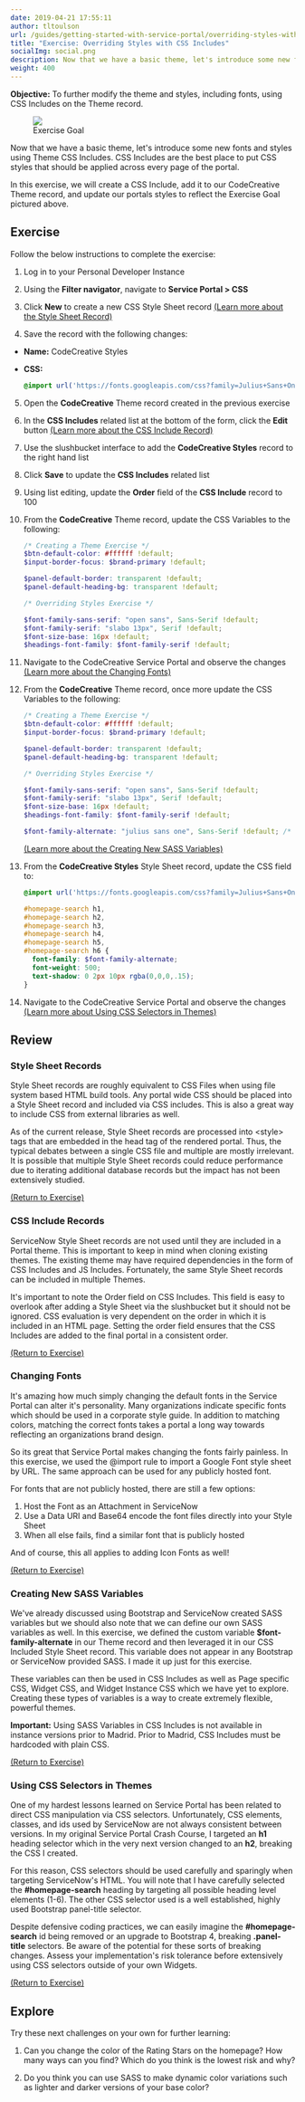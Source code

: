 ```yaml
---
date: 2019-04-21 17:55:11
author: tltoulson
url: /guides/getting-started-with-service-portal/overriding-styles-with-css-includes
title: "Exercise: Overriding Styles with CSS Includes"
socialImg: social.png
description: Now that we have a basic theme, let's introduce some new fonts and styles using Theme CSS Includes.
weight: 400
---
```


**Objective:** To further modify the theme and styles, including fonts, using CSS Includes on the Theme record.

<figure>
  <img src="images/exercise-goal.png" />
  <figcaption>
    Exercise Goal
  </figcaption>
</figure>

Now that we have a basic theme, let's introduce some new fonts and styles using Theme CSS Includes. CSS Includes are the best place to put CSS styles that should be applied across every page of the portal.

In this exercise, we will create a CSS Include, add it to our CodeCreative Theme record, and update our portals styles to reflect the Exercise Goal pictured above.

## Exercise

Follow the below instructions to complete the exercise:

1. Log in to your Personal Developer Instance

2. Using the **Filter navigator**, navigate to **Service Portal > CSS**

3. <span id="backto-style-sheet-records"></span> Click **New** to create a new CSS Style Sheet record [(Learn more about the Style Sheet Record)][1]

4. Save the record with the following changes:

  - **Name:** CodeCreative Styles
  - **CSS:**

    ```css
    @import url('https://fonts.googleapis.com/css?family=Julius+Sans+One|Open+Sans:300|Slabo+13px');
    ```

5. Open the **CodeCreative** Theme record created in the previous exercise

6. <span id="backto-css-include-records"></span> In the **CSS Includes** related list at the bottom of the form, click the **Edit** button [(Learn more about the CSS Include Record)][2]

7. Use the slushbucket interface to add the **CodeCreative Styles** record to the right hand list

8. Click **Save** to update the **CSS Includes** related list

9. Using list editing, update the **Order** field of the **CSS Include** record to 100

10. From the **CodeCreative** Theme record, update the CSS Variables to the following:

    ```scss
    /* Creating a Theme Exercise */
    $btn-default-color: #ffffff !default;
    $input-border-focus: $brand-primary !default;

    $panel-default-border: transparent !default;
    $panel-default-heading-bg: transparent !default;

    /* Overriding Styles Exercise */

    $font-family-sans-serif: "open sans", Sans-Serif !default;
    $font-family-serif: "slabo 13px", Serif !default;
    $font-size-base: 16px !default;
    $headings-font-family: $font-family-serif !default;
    ```

11. <span id="backto-changing-fonts"></span> Navigate to the CodeCreative Service Portal and observe the changes [(Learn more about the Changing Fonts)][3]

12. From the **CodeCreative** Theme record, once more update the CSS Variables to the following:

    ```scss
    /* Creating a Theme Exercise */
    $btn-default-color: #ffffff !default;
    $input-border-focus: $brand-primary !default;

    $panel-default-border: transparent !default;
    $panel-default-heading-bg: transparent !default;

    /* Overriding Styles Exercise */

    $font-family-sans-serif: "open sans", Sans-Serif !default;
    $font-family-serif: "slabo 13px", Serif !default;
    $font-size-base: 16px !default;
    $headings-font-family: $font-family-serif !default;

    $font-family-alternate: "julius sans one", Sans-Serif !default; /* Custom Variable */
    ```

    <span id="backto-creating-new-sass-variables"></span> [(Learn more about the Creating New SASS Variables)][4]

13. From the **CodeCreative Styles** Style Sheet record, update the CSS field to:

    ```SCSS
    @import url('https://fonts.googleapis.com/css?family=Julius+Sans+One|Open+Sans:300|Slabo+13px');

    #homepage-search h1,
    #homepage-search h2,
    #homepage-search h3,
    #homepage-search h4,
    #homepage-search h5,
    #homepage-search h6 {
      font-family: $font-family-alternate;
      font-weight: 500;
      text-shadow: 0 2px 10px rgba(0,0,0,.15);
    }
    ```

14. <span id="backto-using-css-selectors-in-themes"></span>  Navigate to the CodeCreative Service Portal and observe the changes [(Learn more about Using CSS Selectors in Themes)][5]

## Review

### Style Sheet Records

Style Sheet records are roughly equivalent to CSS Files when using file system based HTML build tools. Any portal wide CSS should be placed into a Style Sheet record and included via CSS includes. This is also a great way to include CSS from external libraries as well.

As of the current release, Style Sheet records are processed into \<style\> tags that are embedded in the head tag of the rendered portal. Thus, the typical debates between a single CSS file and multiple are mostly irrelevant. It is possible that multiple Style Sheet records could reduce performance due to iterating additional database records but the impact has not been extensively studied.

[(Return to Exercise)][6]

### CSS Include Records

ServiceNow Style Sheet records are not used until they are included in a Portal theme. This is important to keep in mind when cloning existing themes. The existing theme may have required dependencies in the form of CSS Includes and JS Includes. Fortunately, the same Style Sheet records can be included in multiple Themes.

It's important to note the Order field on CSS Includes. This field is easy to overlook after adding a Style Sheet via the slushbucket but it should not be ignored. CSS evaluation is very dependent on the order in which it is included in an HTML page. Setting the order field ensures that the CSS Includes are added to the final portal in a consistent order.

[(Return to Exercise)][7]

### Changing Fonts

It's amazing how much simply changing the default fonts in the Service Portal can alter it's personality. Many organizations indicate specific fonts which should be used in a corporate style guide. In addition to matching colors, matching the correct fonts takes a portal a long way towards reflecting an organizations brand design.

So its great that Service Portal makes changing the fonts fairly painless. In this exercise, we used the @import rule to import a Google Font style sheet by URL. The same approach can be used for any publicly hosted font.

For fonts that are not publicly hosted, there are still a few options:

1. Host the Font as an Attachment in ServiceNow
2. Use a Data URI and Base64 encode the font files directly into your Style Sheet
3. When all else fails, find a similar font that is publicly hosted

And of course, this all applies to adding Icon Fonts as well!

[(Return to Exercise)][8]

### Creating New SASS Variables

We've already discussed using Bootstrap and ServiceNow created SASS variables but we should also note that we can define our own SASS variables as well. In this exercise, we defined the custom variable **$font-family-alternate** in our Theme record and then leveraged it in our CSS Included Style Sheet record. This variable does not appear in any Bootstrap or ServiceNow provided SASS. I made it up just for this exercise.

These variables can then be used in CSS Includes as well as Page specific CSS, Widget CSS, and Widget Instance CSS which we have yet to explore. Creating these types of variables is a way to create extremely flexible, powerful themes.

**Important:** Using SASS Variables in CSS Includes is not available in instance versions prior to Madrid. Prior to Madrid, CSS Includes must be hardcoded with plain CSS.

[(Return to Exercise)][9]

### Using CSS Selectors in Themes

One of my hardest lessons learned on Service Portal has been related to direct CSS manipulation via CSS selectors. Unfortunately, CSS elements, classes, and ids used by ServiceNow are not always consistent between versions. In my original Service Portal Crash Course, I targeted an **h1** heading selector which in the very next version changed to an **h2**, breaking the CSS I created.

For this reason, CSS selectors should be used carefully and sparingly when targeting ServiceNow's HTML. You will note that I have carefully selected the **#homepage-search** heading by targeting all possible heading level elements (1-6). The other CSS selector used is a well established, highly used Bootstrap panel-title selector.

Despite defensive coding practices, we can easily imagine the **#homepage-search** id being removed or an upgrade to Bootstrap 4, breaking **.panel-title** selectors. Be aware of the potential for these sorts of breaking changes. Assess your implementation's risk tolerance before extensively using CSS selectors outside of your own Widgets.

[(Return to Exercise)][10]

## Explore

Try these next challenges on your own for further learning:

1. Can you change the color of the Rating Stars on the homepage? How many ways can you find? Which do you think is the lowest risk and why?

2. Do you think you can use SASS to make dynamic color variations such as lighter and darker versions of your base color?

[1]: #style-sheet-records
[2]: #css-include-records
[3]: #changing-fonts
[4]: #creating-new-sass-variables
[5]: #using-css-selectors-in-themes
[6]: #backto-style-sheet-records
[7]: #backto-css-include-records
[8]: #backto-changing-fonts
[9]: #backto-creating-new-sass-variables
[10]: #backto-using-css-selectors-in-themes
